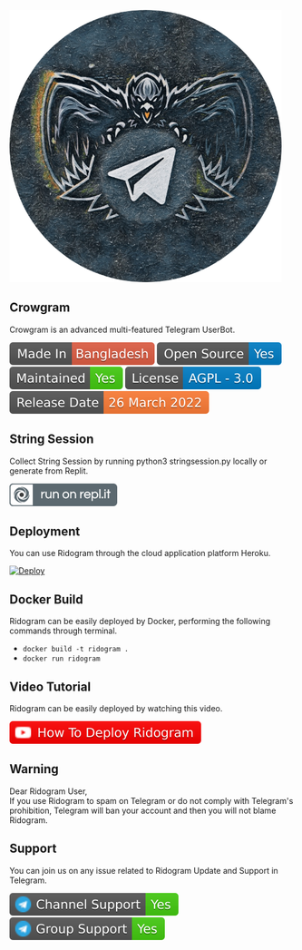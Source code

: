 <centre>
  
![](images/crowgram.png)
  
<h2>Crowgram</h2>
<p title="Crowgram">Crowgram is an advanced multi-featured Telegram UserBot.</p>
</centre>

![](images/madeinbangladesh.svg)
![](images/opensource.svg)
![](images/maintained.svg)
![](images/license.svg)
![](images/releasedate.svg)

<h2>String Session</h2>
<p title="String Session">Collect String Session by running python3 stringsession.py locally or generate from Replit.</p>
<a href="https://replit.com/@iniridwanul/stringsession" target="_blank"><img src="images/runrepl.svg"/></a>

<h2>Deployment</h2>
<p title="Deployment">You can use Ridogram through the cloud application platform Heroku.</p>

[![Deploy](https://www.herokucdn.com/deploy/button.svg)](https://heroku.com/deploy)

<h2>Docker Build</h2>
<p title="Docker Build">Ridogram can be easily deployed by Docker, performing the following commands through terminal.</p>

* `docker build -t ridogram .`
* `docker run ridogram`

<h2>Video Tutorial</h2>
<p title="Video Tutorial">Ridogram can be easily deployed by watching this video.</p>

[![Video Tutorial](images/howtodeployridogram.svg)](https://youtu.be/EO_XmAAjCng)

<h2>Warning</h2>
Dear Ridogram User,</br>
If you use Ridogram to spam on Telegram or do not comply with Telegram's prohibition, Telegram will ban your account and then you will not blame Ridogram.

<h2>Support</h2>
<p title="Support">You can join us on any issue related to Ridogram Update and Support in Telegram.</p>
<a href="https://t.me/ridogram" target="_blank"><img src="images/telegramchannelsupport.svg"/></a>
<a href="https://t.me/ridogramchat" target="_blank"><img src="images/telegramgroupsupport.svg"/></a>
